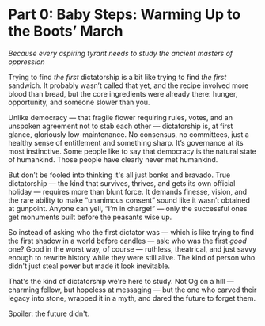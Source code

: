# **Part 0: Baby Steps: Warming Up to the Boots’ March**

*Because every aspiring tyrant needs to study the ancient masters of oppression*

Trying to find *the first* dictatorship is a bit like trying to find *the first* sandwich. It probably wasn’t called that yet, and the recipe involved more blood than bread, but the core ingredients were already there: hunger, opportunity, and someone slower than you.

Unlike democracy — that fragile flower requiring rules, votes, and an unspoken agreement not to stab each other — dictatorship is, at first glance, gloriously low-maintenance. No consensus, no committees, just a healthy sense of entitlement and something sharp. It’s governance at its most instinctive. Some people like to say that democracy is the natural state of humankind. Those people have clearly never met humankind.

But don’t be fooled into thinking it's all just bonks and bravado. True dictatorship — the kind that survives, thrives, and gets its own official holiday — requires more than blunt force. It demands finesse, vision, and the rare ability to make “unanimous consent” sound like it wasn’t obtained at gunpoint. Anyone can yell, “I’m in charge!” — only the successful ones get monuments built before the peasants wise up.

So instead of asking who the first dictator was — which is like trying to find the first shadow in a world before candles — ask: who was the first *good* one? Good in the worst way, of course — ruthless, theatrical, and just savvy enough to rewrite history while they were still alive. The kind of person who didn't just steal power but made it look inevitable.

That's the kind of dictatorship we're here to study. Not Og on a hill — charming fellow, but hopeless at messaging — but the one who carved their legacy into stone, wrapped it in a myth, and dared the future to forget them.

Spoiler: the future didn't.